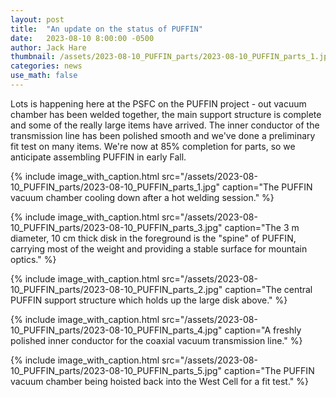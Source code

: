 ```yaml
---
layout: post
title:  "An update on the status of PUFFIN"
date:   2023-08-10 8:00:00 -0500
author: Jack Hare
thumbnail: /assets/2023-08-10_PUFFIN_parts/2023-08-10_PUFFIN_parts_1.jpg
categories: news
use_math: false
---
```


Lots is happening here at the PSFC on the PUFFIN project - out vacuum chamber has been welded together, the main support structure is complete and some of the really large items have arrived. The inner conductor of the transmission line has been polished smooth and we've done a preliminary fit test on many items. We're now at 85% completion for parts, so we anticipate assembling PUFFIN in early Fall.


{% include image_with_caption.html 
    src="/assets/2023-08-10_PUFFIN_parts/2023-08-10_PUFFIN_parts_1.jpg" 
    caption="The PUFFIN vacuum chamber cooling down after a hot welding session."
%}	

{% include image_with_caption.html 
    src="/assets/2023-08-10_PUFFIN_parts/2023-08-10_PUFFIN_parts_3.jpg" 
    caption="The 3 m diameter, 10 cm thick disk in the foreground is the "spine" of PUFFIN, carrying most of the weight and providing a stable surface for mountain optics."
%}


{% include image_with_caption.html 
    src="/assets/2023-08-10_PUFFIN_parts/2023-08-10_PUFFIN_parts_2.jpg" 
    caption="The central PUFFIN support structure which holds up the large disk above."
%}


{% include image_with_caption.html 
    src="/assets/2023-08-10_PUFFIN_parts/2023-08-10_PUFFIN_parts_4.jpg" 
    caption="A freshly polished inner conductor for the coaxial vacuum transmission line."
%}

{% include image_with_caption.html 
    src="/assets/2023-08-10_PUFFIN_parts/2023-08-10_PUFFIN_parts_5.jpg" 
    caption="The PUFFIN vacuum chamber being hoisted back into the West Cell for a fit test."
%}
